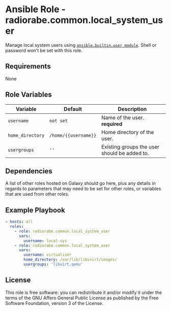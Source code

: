 # Ansible Role - radiorabe.common.local_system_user

Manage local system users using [`ansible.builtin.user module`](https://docs.ansible.com/ansible/latest/collections/ansible/builtin/user_module.html). Shell or password won't be set with this role.

## Requirements

None

## Role Variables

| Variable | Default | Description |
| -------- | ------- | ----------- |
| `username` | `not set` | Name of the user. **required** |
| `home_directory` | `/home/{{username}}` | Home directory of the user. |
| `usergroups` | `''` | Existing groups the user should be added to. |

## Dependencies

A list of other roles hosted on Galaxy should go here, plus any details in regards to parameters that may need to be set for other roles, or variables that are used from other roles.

## Example Playbook

```yaml
- hosts: all
  roles:
    - role: radiorabe.common.local_system_user
      vars:
        username: local-sys
    - role: radiorabe.common.local_system_user
      vars:
        username: virtualizer
        home_directory: /var/lib/libvvirt/images/
        usergroups: 'libvirt,qemu'
```

## License

This role is free software: you can redistribute it and/or modify it under the terms of the GNU Affero General Public License as published by the Free Software Foundation, version 3 of the License.
